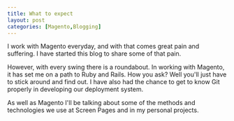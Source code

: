 ```yaml
---
title: What to expect
layout: post
categories: [Magento,Blogging]
---
```

I work with Magento everyday, and with that comes great pain and suffering. I have started this blog to share some of that pain. 

However, with every swing there is a roundabout. In working with Magento, it has set me on a path to Ruby and Rails. How you ask? Well you'll just have to stick around and find out. I have also had the chance to get to know Git properly in developing our deployment system.

As well as Magento I'll be talking about some of the methods and technologies we use at Screen Pages and in my personal projects.